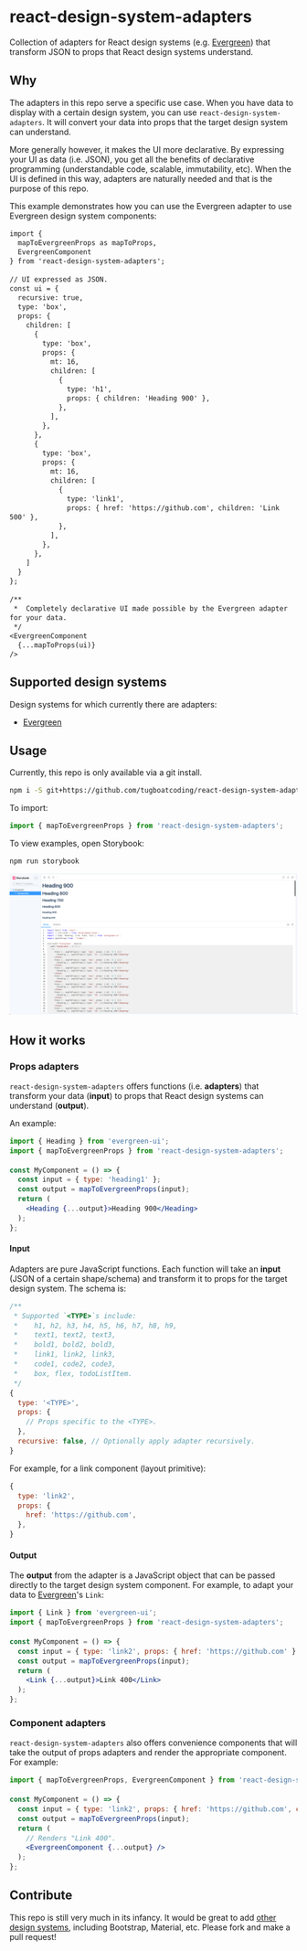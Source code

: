 # react-design-system-adapters

Collection of adapters for React design systems (e.g. [Evergreen](https://evergreen.segment.com/components)) that transform JSON to props that React design systems understand.

## Why

The adapters in this repo serve a specific use case. When you have data to display with a certain design system, you can use `react-design-system-adapters`. It will convert your data into props that the target design system can understand.

More generally however, it makes the UI more declarative. By expressing your UI as data (i.e. JSON), you get all the benefits of declarative programming (understandable code, scalable, immutability, etc). When the UI is defined in this way, adapters are naturally needed and that is the purpose of this repo.

This example demonstrates how you can use the Evergreen adapter to use Evergreen design system components:

```
import {
  mapToEvergreenProps as mapToProps,
  EvergreenComponent
} from 'react-design-system-adapters';

// UI expressed as JSON.
const ui = {
  recursive: true,
  type: 'box',
  props: {
    children: [
      {
        type: 'box',
        props: {
          mt: 16,
          children: [
            {
              type: 'h1',
              props: { children: 'Heading 900' },
            },
          ],
        },
      },
      {
        type: 'box',
        props: {
          mt: 16,
          children: [
            {
              type: 'link1',
              props: { href: 'https://github.com', children: 'Link 500' },
            },
          ],
        },
      },
    ]
  }
};

/**
 *  Completely declarative UI made possible by the Evergreen adapter for your data.
 */
<EvergreenComponent
  {...mapToProps(ui)}
/>
```

## Supported design systems

Design systems for which currently there are adapters:

* [Evergreen](https://evergreen.segment.com/components)

## Usage

Currently, this repo is only available via a git install.

```bash
npm i -S git+https://github.com/tugboatcoding/react-design-system-adapters.git
```

To import:

```jsx
import { mapToEvergreenProps } from 'react-design-system-adapters';
```

To view examples, open Storybook:

```
npm run storybook
```

![Storybook](https://raw.githubusercontent.com/tugboatcoding/react-design-system-adapters/master/screenshots/storybook.png)

## How it works

### Props adapters

`react-design-system-adapters` offers functions (i.e. **adapters**) that transform your data (**input**) to props that React design systems can understand (**output**).

An example:

```jsx
import { Heading } from 'evergreen-ui';
import { mapToEvergreenProps } from 'react-design-system-adapters';

const MyComponent = () => {
  const input = { type: 'heading1' };
  const output = mapToEvergreenProps(input);
  return (
    <Heading {...output}>Heading 900</Heading>
  );
};
```

#### Input

Adapters are pure JavaScript functions. Each function will take an **input** (JSON of a certain shape/schema) and transform it to props for the target design system. The schema is:

```jsx
/**
 * Supported `<TYPE>`s include:
 *    h1, h2, h3, h4, h5, h6, h7, h8, h9,
 *    text1, text2, text3,
 *    bold1, bold2, bold3,
 *    link1, link2, link3,
 *    code1, code2, code3,
 *    box, flex, todoListItem.
 */
{
  type: '<TYPE>',
  props: {
    // Props specific to the <TYPE>.
  },
  recursive: false, // Optionally apply adapter recursively.
}
```

For example, for a link component (layout primitive):

```jsx
{
  type: 'link2',
  props: {
    href: 'https://github.com',
  },
}
```

#### Output

The **output** from the adapter is a JavaScript object that can be passed directly to the target design system component. For example, to adapt your data to [Evergreen](https://evergreen.segment.com/components)'s `Link`:

```jsx
import { Link } from 'evergreen-ui';
import { mapToEvergreenProps } from 'react-design-system-adapters';

const MyComponent = () => {
  const input = { type: 'link2', props: { href: 'https://github.com' } };
  const output = mapToEvergreenProps(input);
  return (
    <Link {...output}>Link 400</Link>
  );
};
```

### Component adapters

`react-design-system-adapters` also offers convenience components that will take the output of props adapters and render the appropriate component. For example:

```jsx
import { mapToEvergreenProps, EvergreenComponent } from 'react-design-system-adapters';

const MyComponent = () => {
  const input = { type: 'link2', props: { href: 'https://github.com', children: 'Link 400' } };
  const output = mapToEvergreenProps(input);
  return (
    // Renders "Link 400".
    <EvergreenComponent {...output} />
  );
};
```

## Contribute

This repo is still very much in its infancy. It would be great to add [other design systems](https://github.com/alexpate/awesome-design-systems), including Bootstrap, Material, etc. Please fork and make a pull request!

